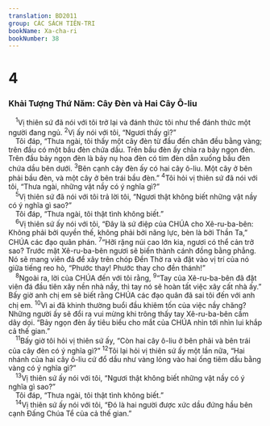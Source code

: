 ```yaml
---
translation: BD2011
group: CÁC SÁCH TIÊN-TRI
bookName: Xa-cha-ri 
bookNumber: 38
---
```


<div class="title"><h1>4</h1><h3>Khải Tượng Thứ Năm: Cây Ðèn và Hai Cây Ô-liu</h3></div>
<span class="verse xa_4_1"> <sup>1</sup>Vị thiên sứ đã nói với tôi trở lại và đánh thức tôi như thể đánh thức một người đang ngủ. </span>
<span class="verse xa_4_2"><sup>2</sup>Vị ấy nói với tôi, “Ngươi thấy gì?”<br/> Tôi đáp, “Thưa ngài, tôi thấy một cây đèn từ đầu đến chân đều bằng vàng; trên đầu có một bầu đèn chứa dầu. Trên bầu đèn ấy chỉa ra bảy ngọn đèn. Trên đầu bảy ngọn đèn là bảy nụ hoa đèn có tim đèn dẫn xuống bầu đèn chứa dầu bên dưới. </span>
<span class="verse xa_4_3"><sup>3</sup>Bên cạnh cây đèn ấy có hai cây ô-liu. Một cây ở bên phải bầu đèn, và một cây ở bên trái bầu đèn.” </span>
<span class="verse xa_4_4"><sup>4</sup>Tôi hỏi vị thiên sứ đã nói với tôi, “Thưa ngài, những vật nầy có ý nghĩa gì?”<br/></span>
<span class="verse xa_4_5"> <sup>5</sup>Vị thiên sứ đã nói với tôi trả lời tôi, “Ngươi thật không biết những vật nầy có ý nghĩa gì sao?”<br/> Tôi đáp, “Thưa ngài, tôi thật tình không biết.”<br/></span>
<span class="verse xa_4_6"> <sup>6</sup>Vị thiên sứ ấy nói với tôi, “Ðây là sứ điệp của CHÚA cho Xê-ru-ba-bên: Không phải bởi quyền thế, không phải bởi năng lực, bèn là bởi Thần Ta,” CHÚA các đạo quân phán. </span>
<span class="verse xa_4_7"><sup>7</sup>“Hỡi rặng núi cao lớn kia, ngươi có thể cản trở sao? Trước mặt Xê-ru-ba-bên ngươi sẽ biến thành cánh đồng bằng phẳng. Nó sẽ mang viên đá để xây trên chóp Ðền Thờ ra và đặt vào vị trí của nó giữa tiếng reo hò, “Phước thay! Phước thay cho đền thánh!”<br/></span>
<span class="verse xa_4_8"> <sup>8</sup>Ngoài ra, lời của CHÚA đến với tôi rằng, </span>
<span class="verse xa_4_9"><sup>9</sup>“Tay của Xê-ru-ba-bên đã đặt viên đá đầu tiên xây nền nhà nầy, thì tay nó sẽ hoàn tất việc xây cất nhà ấy.” Bấy giờ anh chị em sẽ biết rằng CHÚA các đạo quân đã sai tôi đến với anh chị em. </span>
<span class="verse xa_4_10"><sup>10</sup>Vì ai đã khinh thường buổi đầu khiêm tốn của việc nầy chăng? Những người ấy sẽ đổi ra vui mừng khi trông thấy tay Xê-ru-ba-bên cầm dây dọi. “Bảy ngọn đèn ấy tiêu biểu cho mắt của CHÚA nhìn tới nhìn lui khắp cả thế gian.”<br/></span>
<span class="verse xa_4_11"> <sup>11</sup>Bấy giờ tôi hỏi vị thiên sứ ấy, “Còn hai cây ô-liu ở bên phải và bên trái của cây đèn có ý nghĩa gì?” </span>
<span class="verse xa_4_12"><sup>12</sup>Tôi lại hỏi vị thiên sứ ấy một lần nữa, “Hai nhánh của hai cây ô-liu cứ đổ dầu như vàng lỏng vào hai ống tiêm dầu bằng vàng có ý nghĩa gì?”<br/></span>
<span class="verse xa_4_13"> <sup>13</sup>Vị thiên sứ ấy nói với tôi, “Ngươi thật không biết những vật nầy có ý nghĩa gì sao?”<br/> Tôi đáp, “Thưa ngài, tôi thật tình không biết.”<br/></span>
<span class="verse xa_4_14"> <sup>14</sup>Vị thiên sứ ấy nói với tôi, “Ðó là hai người được xức dầu đứng hầu bên cạnh Ðấng Chúa Tể của cả thế gian.”<br/></span>
